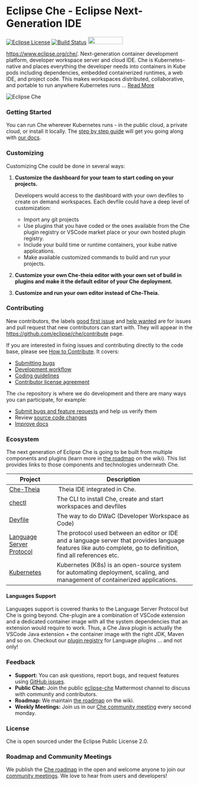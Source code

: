 # Eclipse Che - Eclipse Next-Generation IDE
[![Eclipse License](https://img.shields.io/badge/license-Eclipse-brightgreen.svg)](https://github.com/codenvy/che/blob/master/LICENSE)
[![Build Status](https://ci.codenvycorp.com/buildStatus/icon?job=che-master-ci)](https://ci.codenvycorp.com/job/che-master-ci)
<a href="https://sonarcloud.io/dashboard?id=org.eclipse.che%3Ache-parent%3Amaster">
<img src="https://sonarcloud.io/images/project_badges/sonarcloud-black.svg" width="94" height="20" href="" />
</a>


https://www.eclipse.org/che/. Next-generation container development platform, developer workspace server and cloud IDE. Che is Kubernetes-native and places everything the developer needs into containers in Kube pods including dependencies, embedded containerized runtimes, a web IDE, and project code. This makes workspaces distributed, collaborative, and portable to run anywhere Kubernetes runs ... [Read More](https://www.eclipse.org/che/features/)

![Eclipse Che](https://www.eclipse.org/che/images/hero-technology-v2@2x.png "Eclipse Che")

### Getting Started
You can run Che wherever Kubernetes runs - in the public cloud, a private cloud, or install it locally. The [step by step guide](https://eclipse.org/che/getting-started/) will get you going along with [our docs](https://www.eclipse.org/che/docs/).


### Customizing
Customizing Che could be done in several ways:

1. **Customize the dashboard for your team to start coding on your projects.**

   Developers would access to the dashboard with your own devfiles to create on demand workspaces. Each devfile could have a deep level of customization:
    - Import any git projects
    - Use plugins that you have coded or the ones available from the Che plugin registry or VSCode market place or your own hosted plugin registry.
    - Include your build time or runtime containers, your kube native applications.
    - Make available customized commands to build and run your projects.
2. **Customize your own Che-theia editor with your own set of build in plugins and make it the default editor of your Che deployment.**
3. **Customize and run your own editor instead of Che-Theia.**


### Contributing
New contributors, the labels [good first issue](https://github.com/eclipse/che/labels/good%20first%20issue)
and [help wanted](https://github.com/eclipse/che/labels/help%20wanted) are for issues and pull request that new contributors can start with. They will appear in the https://github.com/eclipse/che/contribute page.

If you are interested in fixing issues and contributing directly to the code base, please see [How to Contribute](https://github.com/eclipse/che/wiki/How-To-Contribute). It covers:
- [Submitting bugs](https://github.com/eclipse/che/wiki/Submitting-Bugs-and-Suggestions)
- [Development workflow](https://github.com/eclipse/che/wiki/Development-Workflow)
- [Coding guidelines](https://github.com/eclipse/che/wiki/Coding-Guidelines)
- [Contributor license agreement](https://github.com/eclipse/che/wiki/Eclipse-Contributor-Agreement)

The `che` repository is where we do development and there are many ways you can participate, for example:

- [Submit bugs and feature requests](https://github.com/eclipse/che/issues) and help us verify them
- Review [source code changes](https://github.com/eclipse/che/pulls)
- [Improve docs](https://github.com/eclipse/che-docs)


### Ecosystem
The next generation of Eclipse Che is going to be built from multiple components and plugins (learn more in [the roadmap](https://github.com/eclipse/che/wiki/Roadmap) on the wiki). This list provides links to those components and technologies underneath Che.

| Project        | Description  |
| ----------- |-----|
| [Che-Theia](https://github.com/eclipse/che-theia) | Theia IDE integrated in Che.  |
| [chectl](https://github.com/che-incubator/chectl) | The CLI to install Che, create and start workspaces and devfiles |
| [Devfile](https://redhat-developer.github.io/devfile/) | The way to do DWaC (Developer Workspace as Code) |
| [Language Server Protocol](https://microsoft.github.io/language-server-protocol/) | The protocol used between an editor or IDE and a language server that provides language features like auto complete, go to definition, find all references etc.|
| [Kubernetes]() | Kubernetes (K8s) is an open-source system for automating deployment, scaling, and management of containerized applications. |

#### Languages Support
Languages support is covered thanks to the Language Server Protocol but Che is going beyond. Che-plugin are a combination of VSCode extension and a dedicated container image with all the system dependencies that an extension would require to work.
Thus, a Che Java plugin is actually the VSCode Java extension + the container image with the right JDK, Maven and so on.
Checkout our [plugin registry](https://github.com/eclipse/che-plugin-registry/tree/master/v3/plugins/) for Language plugins ... and not only!

### Feedback
* **Support:** You can ask questions, report bugs, and request features using [GitHub issues](https://github.com/eclipse/che/issues).
* **Public Chat:** Join the public [eclipse-che](https://mattermost.eclipse.org/eclipse/channels/eclipse-che) Mattermost channel to discuss with community and contributors.
* **Roadmap:** We maintain [the roadmap](https://github.com/eclipse/che/wiki/Roadmap) on the wiki. 
* **Weekly Meetings:** Join us in our [Che community meeting](https://github.com/eclipse/che/wiki/Che-Dev-Meetings) every second monday.

### License
Che is open sourced under the Eclipse Public License 2.0.

### Roadmap and Community Meetings
We publish the [Che roadmap](https://github.com/eclipse/che/wiki/Roadmap) in the open and welcome anyone to join our [community meetings](https://github.com/eclipse/che/wiki/Che-Dev-Meetings). We love to hear from users and developers!
